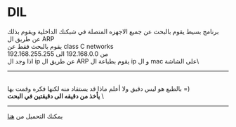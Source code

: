 # DIL

برنامج بسيط يقوم بالبحث عن جميع الاجهزه المتصلة في شبكتك الداخلية ويقوم بذلك عن طريق ال ARP \
يقوم بالبحث فقط عن class C networks\
من 192.168.0.0 الى 192.168.255.255\
اذا وجد ال ip عن طريق ال ARP يقوم بطباعة ال ip و ال mac على الشاشة\

---------------------------------
\
بالطبع هو ليس دقيق ولا أعلم ماذا قد يستفاد منه لكنها فكره وقمت بها =)\
**يأخذ من دقيقه الى دقيقتين في البحث** \

---------------------------------
يمكنك التحميل من <a href="https://github.com/justalghamdi/DIL/releases/download/Release/DIL.exe">هنا</a>
